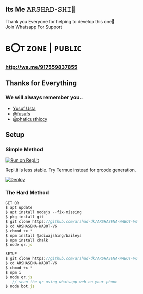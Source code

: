 ## Its Me 𝙰𝚁𝚂𝙷𝙰𝙳-𝚂𝙷𝙸🤗

Thank you Everyone for helping to develop this one🦋 <BR>
Join Whatsapp For Support 
# ʙ⭕ᴛ ᴢᴏɴᴇ | ᴘᴜʙʟɪᴄ
### http://wa.me/917559837855

## Thanks for Everything 
### We will always remember you..

- [Yusuf Usta](https://github.com/yusufusta)
- [@fusufs](https://t.me/fusufs)
- [@phaticusthiccy](https://github.com/phaticusthiccy)

## Setup
### Simple Method
[![Run on Repl.it](https://repl.it/badge/github/quiec/whatsasena)](https://repl.it/@phaticusthiccy/WhatsAsena-QR)

Repl.it is less stable. Try Termux instead for qrcode generation.


[![Deploy](https://www.herokucdn.com/deploy/button.svg)](https://heroku.com/deploy?template=https://github.com/farhan-dqz/JulieMwol.git:/)

### The Hard Method
```js
GET QR
$ apt update
$ apt install nodejs --fix-missing
$ pkg install git
$ git clone https://github.com/arshad-dk/ARSHASENA-WABOT-V6
$ cd ARSHASENA-WABOT-V6
$ chmod +x *
$ npm install @adiwajshing/baileys
$ npm install chalk
$ node qr.js

SETUP
$ git clone https://github.com/arshad-dk/ARSHASENA-WABOT-V6
$ cd ARSHASENA-WABOT-V6
$ chmod +x *
$ npm i
$ node qr.js
   // scan the qr using whatsapp web on your phone
$ node bot.js
```
